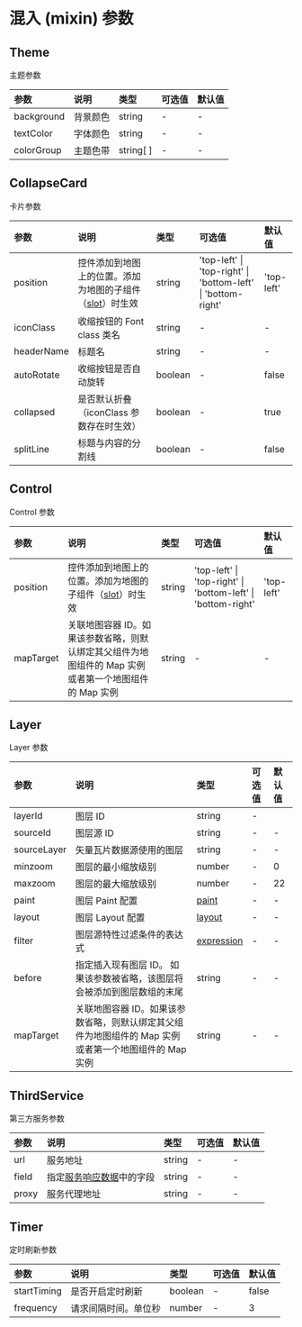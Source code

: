 # 混入 (mixin) 参数

## Theme

主题参数

| 参数       | 说明     | 类型      | 可选值 | 默认值 |
| :--------- | :------- | :-------- | :----- | :----- |
| background | 背景颜色 | string    | -      | -      |
| textColor  | 字体颜色 | string    | -      | -      |
| colorGroup | 主题色带 | string[ ] | -      | -      |

## CollapseCard

卡片参数

| 参数       | 说明                                                                                          | 类型    | 可选值                                                       | 默认值     |
| :--------- | :-------------------------------------------------------------------------------------------- | :------ | :----------------------------------------------------------- | :--------- |
| position   | 控件添加到地图上的位置。添加为地图的子组件（[slot](https://cn.vuejs.org/v2/api/#slot)）时生效 | string  | 'top-left' \| 'top-right' \| 'bottom-left' \| 'bottom-right' | 'top-left' |
| iconClass  | 收缩按钮的 Font class 类名                                                                    | string  | -                                                            | -          |
| headerName | 标题名                                                                                        | string  | -                                                            | -          |
| autoRotate | 收缩按钮是否自动旋转                                                                          | boolean | -                                                            | false      |
| collapsed  | 是否默认折叠（iconClass 参数存在时生效）                                                      | boolean | -                                                            | true       |
| splitLine  | 标题与内容的分割线                                                                            | boolean | -                                                            | false      |

## Control

Control 参数

| 参数      | 说明                                                                                                  | 类型   | 可选值                                                       | 默认值     |
| :-------- | :---------------------------------------------------------------------------------------------------- | :----- | :----------------------------------------------------------- | :--------- |
| position  | 控件添加到地图上的位置。添加为地图的子组件（[slot](https://cn.vuejs.org/v2/api/#slot)）时生效         | string | 'top-left' \| 'top-right' \| 'bottom-left' \| 'bottom-right' | 'top-left' |
| mapTarget | 关联地图容器 ID。如果该参数省略，则默认绑定其父组件为地图组件的 Map 实例或者第一个地图组件的 Map 实例 | string | -                                                            | -          |

## Layer

Layer 参数

| 参数        | 说明                                                                                                  | 类型                                                                       | 可选值 | 默认值 |
| :---------- | :---------------------------------------------------------------------------------------------------- | :------------------------------------------------------------------------- | :----- | :----- |
| layerId     | 图层 ID                                                                                               | string                                                                     | -      |
| sourceId    | 图层源 ID                                                                                             | string                                                                     | -      | -      |
| sourceLayer | 矢量瓦片数据源使用的图层                                                                              | string                                                                     | -      | -      |
| minzoom     | 图层的最小缩放级别                                                                                    | number                                                                     | -      | 0      |
| maxzoom     | 图层的最大缩放级别                                                                                    | number                                                                     | -      | 22     |
| paint       | 图层 Paint 配置                                                                                       | [paint](https://docs.mapbox.com/mapbox-gl-js/style-spec/#paint-property)   | -      | -      |
| layout      | 图层 Layout 配置                                                                                      | [layout](https://docs.mapbox.com/mapbox-gl-js/style-spec/#layout-property) | -      | -      |
| filter      | 图层源特性过滤条件的表达式                                                                            | [expression](https://www.mapbox.cn/mapbox-gl-js/style-spec/#expressions)   | -      | -      |
| before      | 指定插入现有图层 ID。 如果该参数被省略，该图层将会被添加到图层数组的末尾                              | string                                                                     | -      | -      |
| mapTarget   | 关联地图容器 ID。如果该参数省略，则默认绑定其父组件为地图组件的 Map 实例或者第一个地图组件的 Map 实例 | string                                                                     | -      | -      |

## ThirdService

第三方服务参数

| 参数  | 说明                                                                            | 类型   | 可选值 | 默认值 |
| :---- | :------------------------------------------------------------------------------ | :----- | :----- | :----- |
| url   | 服务地址                                                                        | string | -      | -      |
| field | 指定[服务响应数据](/zh/api/service-response-data-requirements/index.md)中的字段 | string | -      | -      |
| proxy | 服务代理地址                                                                    | string | -      | -      |

## Timer

定时刷新参数

| 参数        | 说明                 | 类型    | 可选值 | 默认值 |
| :---------- | :------------------- | :------ | :----- | :----- |
| startTiming | 是否开启定时刷新     | boolean | -      | false  |
| frequency   | 请求间隔时间。单位秒 | number  | -      | 3      |
